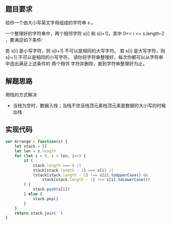 ## 题目要求
给你一个由大小写英文字母组成的字符串 s 。

一个整理好的字符串中，两个相邻字符 s[i] 和 s[i+1]，其中 0<= i <= s.length-2 ，要满足如下条件:

若 s[i] 是小写字符，则 s[i+1] 不可以是相同的大写字符。
若 s[i] 是大写字符，则 s[i+1] 不可以是相同的小写字符。
请你将字符串整理好，每次你都可以从字符串中选出满足上述条件的 两个相邻 字符并删除，直到字符串整理好为止。

## 解题思路
用栈的方式解决
* 当栈为空时，数据入栈；当栈不空且栈顶元素栈顶元素是数据的大小写的时候出栈
## 实现代码
```javascript
var Arrange = function(s) {
	let stack = []
	let len = s.length
	for (let i = 0; i < len; i++) {
		if (
			stack.length === 0 ||
			stack[stack.length - 1] === s[i] ||
			(stack[stack.length - 1] !== s[i].toUpperCase() &&
				stack[stack.length - 1] !== s[i].toLowerCase())
		) {
			stack.push(s[i])
		} else {
			stack.pop()
		}
	}
	return stack.join('')
}
```